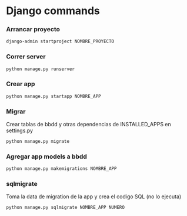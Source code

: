 # Django commands

### Arrancar proyecto
```bash
django-admin startproject NOMBRE_PROYECTO
```

### Correr server
```bash
python manage.py runserver
```

### Crear app
```bash
python manage.py startapp NOMBRE_APP
```

### Migrar 
Crear tablas de bbdd y otras dependencias de INSTALLED_APPS en settings.py
```bash
python manage.py migrate
```

### Agregar app models a bbdd
```bash
python manage.py makemigrations NOMBRE_APP
```

### sqlmigrate
Toma la data de migration de la app y crea el codigo SQL (no lo ejecuta)
```bash
python manage.py sqlmigrate NOMBRE_APP NUMERO
```